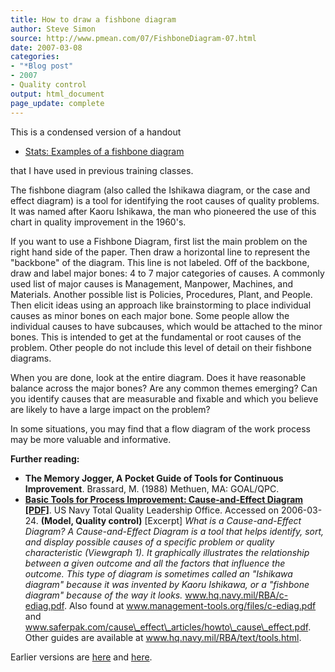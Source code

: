 ```yaml
---
title: How to draw a fishbone diagram
author: Steve Simon
source: http://www.pmean.com/07/FishboneDiagram-07.html
date: 2007-03-08
categories:
- "*Blog post"
- 2007
- Quality control
output: html_document
page_update: complete
---
```


This is a condensed version of a handout

+ [Stats: Examples of a fishbone diagram](http://www.pmean.com/weblog2006/FishboneDiagram.html)

that I have used in previous training classes.

The fishbone diagram (also called the Ishikawa diagram, or the case and effect diagram) is a tool for identifying the root causes of quality problems. It was named after Kaoru Ishikawa, the man who pioneered the use of this chart in quality improvement in the 1960's.

If you want to use a Fishbone Diagram, first list the main problem on the right hand side of the paper. Then draw a horizontal line to represent the "backbone" of the diagram. This line is not labeled. Off of the backbone, draw and label major bones: 4 to 7 major categories of causes. A commonly used list of major causes is Management, Manpower, Machines, and Materials. Another possible list is Policies, Procedures, Plant, and People. Then elicit ideas using an approach like brainstorming to place individual causes as minor bones on each major bone. Some people allow the individual causes to have subcauses, which would be attached to the minor bones. This is intended to get at the fundamental or root causes of the problem. Other people do not include this level of detail on their fishbone diagrams.

When you are done, look at the entire diagram. Does it have reasonable balance across the major bones? Are any common themes emerging? Can you identify causes that are measurable and fixable and which you believe are likely to have a large impact on the problem?

In some situations, you may find that a flow diagram of the work process may be more valuable and informative.

**Further reading:**

+ **The Memory Jogger, A Pocket Guide of Tools for Continuous Improvement**. Brassard, M. (1988) Methuen, MA: GOAL/QPC.
+ **[Basic Tools for Process Improvement: Cause-and-Effect Diagram \[PDF\]](http://www.hq.navy.mil/RBA/c-ediag.pdf)**. US Navy Total Quality Leadership Office. Accessed on 2006-03-24. **(Model, Quality control)** \[Excerpt\] *What is a Cause-and-Effect Diagram? A Cause-and-Effect Diagram is a tool that helps identify, sort, and display possible causes of a specific problem or quality characteristic (Viewgraph 1). It graphically illustrates the relationship between a given outcome and all the factors that influence the outcome. This type of diagram is sometimes called an "Ishikawa diagram" because it was invented by Kaoru Ishikawa, or a "fishbone diagram" because of the way it looks.*  www.hq.navy.mil/RBA/c-ediag.pdf. Also found at www.management-tools.org/files/c-ediag.pdf and www.saferpak.com/cause\_effect\_articles/howto\_cause\_effect.pdf. Other guides are available at www.hq.navy.mil/RBA/text/tools.html.

Earlier versions are [here][sim1] and [here][sim2].

[sim1]: http://www.pmean.com/07/FishboneDiagram.html
[sim2]: http://new.pmean.com/fishbone-diagram-examples/

